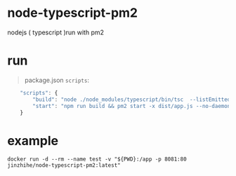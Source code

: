 # node-typescript-pm2
nodejs ( typescript )run with pm2

# run 
> package.json `scripts`:

```javascript
    "scripts": {
        "build": "node ./node_modules/typescript/bin/tsc  --listEmittedFiles",
        "start": "npm run build && pm2 start -x dist/app.js --no-daemon"
    }
```
# example

`docker run -d --rm --name test -v "${PWD}:/app -p 8081:80 jinzhihe/node-typescript-pm2:latest"`
